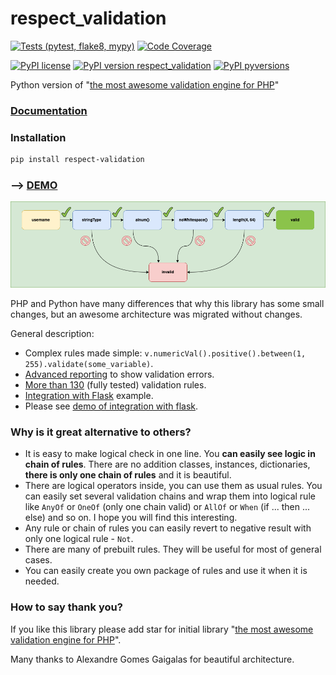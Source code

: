 # respect_validation
[![Tests (pytest, flake8, mypy)](https://github.com/gurkin33/respect_validation/actions/workflows/tests.yml/badge.svg)](https://github.com/gurkin33/respect_validation/actions/workflows/tests.yml)
[![Code Coverage](https://img.shields.io/codecov/c/github/gurkin33/respect_validation?style=flat-square)](https://codecov.io/gh/gurkin33/respect_validation)

[![PyPI license](https://img.shields.io/pypi/l/respect-validation.svg?style=flat-square)](https://pypi.python.org/pypi/respect-validation/)
[![PyPI version respect_validation](https://img.shields.io/pypi/v/respect-validation.svg?style=flat-square)](https://pypi.org/project/respect-validation/)
[![PyPI pyversions](https://img.shields.io/pypi/pyversions/respect-validation.svg?style=flat-square)](https://pypi.python.org/pypi/respect-validation/)

Python version of "[the most awesome validation engine for PHP](https://github.com/Respect/Validation)"

### [Documentation](https://gurkin33.github.io/respect_validation/)

### Installation

```bash
pip install respect-validation
```

### --> [DEMO](https://gurkin33.github.io/respect_validation/demo.html)

<p align="center">
  <img src="docs/logo_schema_slim.png" />
</p>

PHP and Python have many differences that why this library has some small changes, but an awesome architecture was migrated without changes.

General description:

- Complex rules made simple: `v.numericVal().positive().between(1, 255).validate(some_variable)`.
- [Advanced reporting](https://gurkin33.github.io/respect_validation/feature-guide/#getting-all-messages-as-a-dict/) to show validation errors.
- [More than 130](https://gurkin33.github.io/respect_validation/list-of-rules/) (fully tested) validation rules.
- [Integration with Flask](https://gurkin33.github.io/respect_validation/flask%20integration/2_simple_flask/) example.
- Please see [demo of integration with flask](https://gurkin33.github.io/respect_validation/demo.html).


### Why is it great alternative to others?

- It is easy to make logical check in one line. You __can easily see logic
in chain of rules__. There are no addition classes, instances,
dictionaries, __there is only one chain of rules__ and it is
beautiful.
- There are logical operators inside, you can use them as usual rules.
You can easily set several validation chains and wrap them into
logical rule like `AnyOf` or `OneOf` (only one chain valid) or
`AllOf` or `When` (if ... then ... else) and so on. I hope you will
find this interesting.
- Any rule or chain of rules you can easily revert to negative result
with only one logical rule - `Not`.
- There are many of prebuilt rules. They will be useful for most of
general cases.
- You can easily create you own package of rules and use it when it is
needed.

### How to say thank you?

If you like this library please add star for initial library
"[the most awesome validation engine for PHP](https://github.com/Respect/Validation)".

Many thanks to Alexandre Gomes Gaigalas for beautiful architecture.
